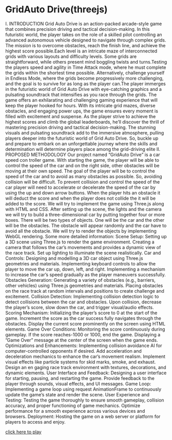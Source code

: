 # GridAuto Drive(threejs)
I. INTRODUCTION 
Grid Auto Drive is an action-packed arcade-style game that combines precision driving and tactical decision-making. In this futuristic world, the player takes on the role of a skilled pilot controlling an advanced autonomous vehicle designed to navigate through complex grids. The mission is to overcome obstacles, reach the finish line, and achieve the highest score possible.Each level is an intricate maze of interconnected grids with various layouts and difficulty levels. Some grids are straightforward, while others present mind boggling twists and turns.Testing the players speed and agility in Time Attack mode, where he must complete the grids within the shortest time possible. Alternatively, challenge yourself in Endless Mode, where the grids become progressively more challenging, and the goal is to survive for as long as the player can.The player immerges in the futuristic world of Grid Auto Drive with eye-catching graphics and a pulsating soundtrack that intensifies as you race through the grids. The game offers an exhilarating and challenging gaming experience that will keep the player hooked for hours. With its intricate grid mazes, diverse obstacles, and engaging power ups, the game ensures every moment is filled with excitement and suspense. As the player strive to achieve the highest scores and climb the global leaderboards, he’ll discover the thrill of mastering precision driving and tactical decision-making. The stunning visuals and pulsating soundtrack add to the immersive atmosphere, pulling players deeper into the futuristic world of Grid Auto Drive. So, buckle up and prepare to embark on an unforgettable journey where the skills and determination will determine players place among the grid-driving elite
II. PROPOSED METHODOLOGY
Our project named “GridAuto Drive” is a car speed con troller game. With starting the game, the player will be able to control the speed of the car and on the right side, other obstacles will be moving at their own speed. The goal of the player will be to control the speed of the car and to avoid as many obstacles as possible. So, avoiding collision will be difficult. To prevent collision and control the speed of the car player will need to accelerate or decelerate the speed of the car by using the up and down arrow buttons. When the player hits an obstacle it will deduct the score and when the player does not collide the it will be added to the score. We will try to implement the game using Three.js along with HTML and CSS. After setting up the scene, the lights and the camera we will try to build a three-dimensional car by putting together four or more boxes. There will be two types of objects. One will be the car and the other will be the obstacles. The obstacle will appear randomly and the car have to avoid all the obstacle. We will try to render the objects by implementing WebGL rendering. Some more detailed information: Scene Setup: Setting up a 3D scene using Three.js to render the game environment. Creating a camera that follows the car’s movements and provides a dynamic view of the race track. Set up lighting to illuminate the scene realistically. Car and Controls: Designing and modelling a 3D car object using Three.js geometries and materials. Implementing keyboard controls to allow the player to move the car up, down, left, and right. Implementing a mechanism to increase the car’s speed gradually as the player maneuvers successfully. Obstacles Generation: Generating a variety of obstacles (e.g., barriers, other vehicles) using Three.js geometries and materials. Placing obstacles on the race track at random intervals and positions to create challenge and excitement. Collision Detection: Implementing collision detection logic to detect collisions between the car and obstacles. Upon collision, decrease the player’s score, slow down the car, and trigger visual/audio effects. Scoring Mechanism: Initializing the player’s score to 0 at the start of the game. Increment the score as the car success fully navigates through the obstacles. Display the current score prominently on the screen using HTML elements. Game Over Conditions: Monitoring the score continuously during gameplay. If the score reaches-1000 or 1000, end the game. Displaying a ”Game Over” message at the center of the screen when the game ends. Optimizations and Enhancements: Implementing collision avoidance AI for computer-controlled opponents if desired. Add acceleration and deceleration mechanics to enhance the car’s movement realism. Implement visual effects like particle systems for skid marks, smoke, and exhaust. Design an en gaging race track environment with textures, decorations, and dynamic elements. User Interface and Feedback: Designing a user interface for starting, pausing, and restarting the game. Provide feedback to the player through sounds, visual effects, and UI messages. Game Loop: Implementing a game loop using request AnimationFrame to continuously update the game’s state and render the scene. User Experience and Testing: Testing the game thoroughly to ensure smooth gameplay, collision accuracy, and proper functioning of game mechanics. Optimize performance for a smooth experience across various devices and browsers. Deployment: Hosting the game on a web server or platform for players to access and enjoy.

[click here to play](http://noiron.github.io/race-game-threejs/)
